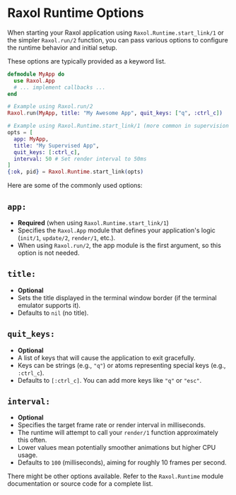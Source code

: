 # Raxol Runtime Options

When starting your Raxol application using `Raxol.Runtime.start_link/1` or the simpler `Raxol.run/2` function, you can pass various options to configure the runtime behavior and initial setup.

These options are typically provided as a keyword list.

```elixir
defmodule MyApp do
  use Raxol.App
  # ... implement callbacks ...
end

# Example using Raxol.run/2
Raxol.run(MyApp, title: "My Awesome App", quit_keys: ["q", :ctrl_c])

# Example using Raxol.Runtime.start_link/1 (more common in supervision trees)
opts = [
  app: MyApp,
  title: "My Supervised App",
  quit_keys: [:ctrl_c],
  interval: 50 # Set render interval to 50ms
]
{:ok, pid} = Raxol.Runtime.start_link(opts)
```

Here are some of the commonly used options:

## `app:`

- **Required** (when using `Raxol.Runtime.start_link/1`)
- Specifies the `Raxol.App` module that defines your application's logic (`init/1`, `update/2`, `render/1`, etc.).
- When using `Raxol.run/2`, the app module is the first argument, so this option is not needed.

## `title:`

- **Optional**
- Sets the title displayed in the terminal window border (if the terminal emulator supports it).
- Defaults to `nil` (no title).

## `quit_keys:`

- **Optional**
- A list of keys that will cause the application to exit gracefully.
- Keys can be strings (e.g., `"q"`) or atoms representing special keys (e.g., `:ctrl_c`).
- Defaults to `[:ctrl_c]`. You can add more keys like `"q"` or `"esc"`.

## `interval:`

- **Optional**
- Specifies the target frame rate or render interval in milliseconds.
- The runtime will attempt to call your `render/1` function approximately this often.
- Lower values mean potentially smoother animations but higher CPU usage.
- Defaults to `100` (milliseconds), aiming for roughly 10 frames per second.

There might be other options available. Refer to the `Raxol.Runtime` module documentation or source code for a complete list.
